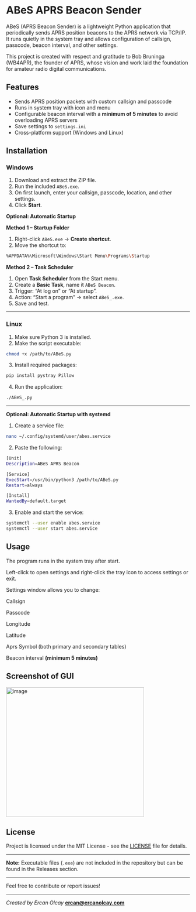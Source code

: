 # ABeS APRS Beacon Sender

ABeS (APRS Beacon Sender) is a lightweight Python application that periodically sends APRS position beacons to the APRS network via TCP/IP. It runs quietly in the system tray and allows configuration of callsign, passcode, beacon interval, and other settings.

This project is created with respect and gratitude to Bob Bruninga (WB4APR), the founder of APRS, whose vision and work laid the foundation for amateur radio digital communications.

## Features

- Sends APRS position packets with custom callsign and passcode  
- Runs in system tray with icon and menu  
- Configurable beacon interval with a **minimum of 5 minutes** to avoid overloading APRS servers  
- Save settings to `settings.ini`  
- Cross-platform support (Windows and Linux)

## Installation

### Windows
1. Download and extract the ZIP file.
2. Run the included `ABeS.exe`.
3. On first launch, enter your callsign, passcode, location, and other settings.
4. Click **Start**.

**Optional: Automatic Startup**

**Method 1 – Startup Folder**
1. Right-click `ABeS.exe` → **Create shortcut**.
2. Move the shortcut to:
```bash
%APPDATA%\Microsoft\Windows\Start Menu\Programs\Startup
```
**Method 2 – Task Scheduler**
1. Open **Task Scheduler** from the Start menu.
2. Create a **Basic Task**, name it `ABeS Beacon`.
3. Trigger: “At log on” or “At startup”.
4. Action: “Start a program” → select `ABeS_.exe`.
5. Save and test.
---
### Linux
1. Make sure Python 3 is installed.
2. Make the script executable:
```bash
chmod +x /path/to/ABeS.py
```
3. Install required packages:

```bash
pip install pystray Pillow
```
4. Run the application:
```bash
./ABeS_.py
```
---
**Optional: Automatic Startup with systemd**

1. Create a service file:

```bash
nano ~/.config/systemd/user/abes.service
```
2. Paste the following:

```bash
[Unit]
Description=ABeS APRS Beacon

[Service]
ExecStart=/usr/bin/python3 /path/to/ABeS.py
Restart=always

[Install]
WantedBy=default.target
```
3. Enable and start the service:

```bash
systemctl --user enable abes.service
systemctl --user start abes.service
```
## Usage 

The program runs in the system tray after start.

Left-click to open settings and right-click the tray icon to access settings or exit.

Settings window allows you to change:

Callsign

Passcode

Longitude

Latitude

Aprs Symbol (both primary and secondary tables)

Beacon interval **(minimum 5 minutes)**

## Screenshot of GUI
<img width="378" height="354" alt="image" src="https://github.com/user-attachments/assets/51f4a2b2-0b94-42f6-831e-fff940f43bc7" />

## License

Project is licensed under the MIT License - see the [LICENSE](LICENSE) file for details.

---

**Note:** Executable files (`.exe`) are not included in the repository but can be found in the Releases section.

---

Feel free to contribute or report issues!

---

*Created by Ercan Olcay*
**ercan@ercanolcay.com**
